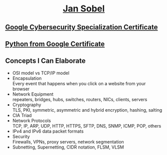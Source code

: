 <h1 style="text-align: center;"><a href="https://www.linkedin.com/in/jan-sobel-a04468226/">Jan Sobel</a></h1>

<h2><a href="https://www.coursera.org/account/accomplishments/specialization/MBU7WF4AUA9M">Google Cybersecurity Specialization Certificate</a></h2>

<h2><a href="https://github.com/Jano888/Jano888/tree/main/PythonFromGoogleCertificate">Python from Google Certificate</a></h2>

<h2>Concepts I Can Elaborate</h2>
<ul>
  <li>OSI model vs TCP/IP model</li>
  <li>Encapsulation</li>
      Every event that happens when you click on a website from your browser
  <li>Network Equipment</li>
      repeaters, bridges, hubs, switches, routers, NICs, clients, servers
  <li>Cryptography</li>
      TLS, PKI, symmetric, asymmetric and hybrid encryption, hashing, salting
  <li>CIA Triad</li>
  <li>Network Protocols</li>
      TCP, IP, ARP, UDP, HTTP, HTTPS, SFTP, DNS, SNMP, ICMP, POP, others
  <li>IPv4 and IPv6 data packet formats</li>
  <li>Security</li>
      Firewalls, VPNs, proxy servers, network segmentation
  <li>Subnetting, Supernetting, CIDR notation, FLSM, VLSM</li>
</ul>
